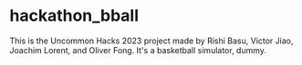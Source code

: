 # hackathon_bball

This is the Uncommon Hacks 2023 project made by Rishi Basu, Victor Jiao, Joachim Lorent, and Oliver Fong.
It's a basketball simulator, dummy. 
